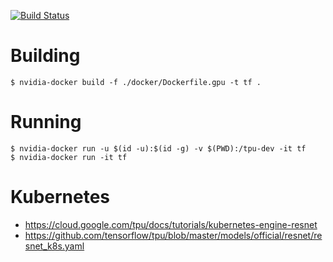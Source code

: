 [![Build Status](https://travis-ci.org/cxz/tgs-tpu.svg?branch=master)](https://travis-ci.org/cxz/tgs-tpu)


# Building
```
$ nvidia-docker build -f ./docker/Dockerfile.gpu -t tf .
```

# Running
```
$ nvidia-docker run -u $(id -u):$(id -g) -v $(PWD):/tpu-dev -it tf
$ nvidia-docker run -it tf
```

# Kubernetes
- https://cloud.google.com/tpu/docs/tutorials/kubernetes-engine-resnet
- https://github.com/tensorflow/tpu/blob/master/models/official/resnet/resnet_k8s.yaml
